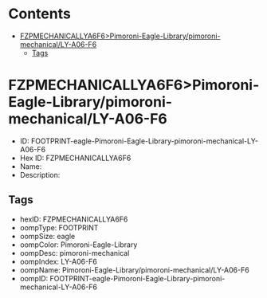 



Contents
========

* [FZPMECHANICALLYA6F6>Pimoroni-Eagle-Library/pimoroni-mechanical/LY-A06-F6](#fzpmechanicallya6f6pimoroni-eagle-librarypimoroni-mechanically-a06-f6)
	* [Tags](#tags)

# FZPMECHANICALLYA6F6>Pimoroni-Eagle-Library/pimoroni-mechanical/LY-A06-F6

- ID: FOOTPRINT-eagle-Pimoroni-Eagle-Library-pimoroni-mechanical-LY-A06-F6
- Hex ID: FZPMECHANICALLYA6F6
- Name: 
- Description: 

## Tags

- hexID: FZPMECHANICALLYA6F6
- oompType: FOOTPRINT
- oompSize: eagle
- oompColor: Pimoroni-Eagle-Library
- oompDesc: pimoroni-mechanical
- oompIndex: LY-A06-F6
- oompName: Pimoroni-Eagle-Library/pimoroni-mechanical/LY-A06-F6
- oompID: FOOTPRINT-eagle-Pimoroni-Eagle-Library-pimoroni-mechanical-LY-A06-F6

